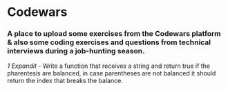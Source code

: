 # Codewars

### A place to upload some exercises from the Codewars platform & also some coding exercises and questions from technical interviews during a job-hunting season. 

*1 Expandit* - Write a function that receives a string and return true if the pharentesis are
balanced, in case parentheses are not balanced it should return the index that breaks the balance.
